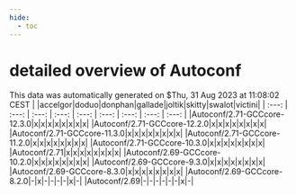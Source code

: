 ```yaml
---
hide:
  - toc
---
```


detailed overview of Autoconf
=============================


This data was automatically generated on $Thu, 31 Aug 2023 at 11:08:02 CEST
| |accelgor|doduo|donphan|gallade|joltik|skitty|swalot|victini|
| :---: | :---: | :---: | :---: | :---: | :---: | :---: | :---: | :---: |
|Autoconf/2.71-GCCcore-12.3.0|x|x|x|x|x|x|x|x|
|Autoconf/2.71-GCCcore-12.2.0|x|x|x|x|x|x|x|x|
|Autoconf/2.71-GCCcore-11.3.0|x|x|x|x|x|x|x|x|
|Autoconf/2.71-GCCcore-11.2.0|x|x|x|x|x|x|x|x|
|Autoconf/2.71-GCCcore-10.3.0|x|x|x|x|x|x|x|x|
|Autoconf/2.71|x|x|x|x|x|x|x|x|
|Autoconf/2.69-GCCcore-10.2.0|x|x|x|x|x|x|x|x|
|Autoconf/2.69-GCCcore-9.3.0|x|x|x|x|x|x|x|x|
|Autoconf/2.69-GCCcore-8.3.0|x|x|x|x|x|x|x|x|
|Autoconf/2.69-GCCcore-8.2.0|-|x|-|-|-|-|x|-|
|Autoconf/2.69|-|-|-|-|-|-|x|-|
